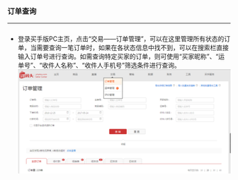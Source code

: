 ### 订单查询

---

##### 

* 登录买手版PC主页，点击“交易——订单管理”，可以在这里管理所有状态的订单，当需要查询一笔订单时，如果在各状态信息中找不到，可以在搜索栏直接输入订单号进行查询。如需查询特定买家的订单，则可使用“买家昵称”、“运单号”、“收件人名称”、“收件人手机号”筛选条件进行查询。![](/order-management/images/DDCX1.png)



